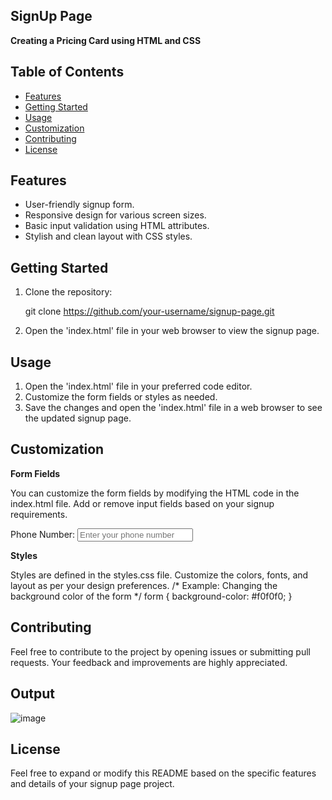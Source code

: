 ## SignUp Page

**Creating a Pricing Card using HTML and CSS**

## Table of Contents
- [Features](#features)
- [Getting Started](#getting-started)
- [Usage](#usage)
- [Customization](#customization)
- [Contributing](#contributing)
- [License](#license)

## Features

- User-friendly signup form.
- Responsive design for various screen sizes.
- Basic input validation using HTML attributes.
- Stylish and clean layout with CSS styles.

## Getting Started

1. Clone the repository:
   
   git clone https://github.com/your-username/signup-page.git

2. Open the 'index.html' file in your web browser to view the signup page.

## Usage

1. Open the 'index.html' file in your preferred code editor.
2. Customize the form fields or styles as needed.
3. Save the changes and open the 'index.html' file in a web browser to see the updated signup page.

## Customization

**Form Fields**

You can customize the form fields by modifying the HTML code in the index.html file. Add or remove input fields based on your signup requirements.
<!-- Example: Adding a new input field for the user's phone number -->
<label for="phone">Phone Number:</label>
<input type="tel" id="phone" name="phone" placeholder="Enter your phone number" required>

**Styles**

Styles are defined in the styles.css file. Customize the colors, fonts, and layout as per your design preferences.
/* Example: Changing the background color of the form */
form {
  background-color: #f0f0f0;
}

## Contributing

Feel free to contribute to the project by opening issues or submitting pull requests. Your feedback and improvements are highly appreciated.

## Output

![image](https://github.com/Janashree2004/SignUpPage/assets/142415775/3f449053-1849-4ab1-925e-41a1752b90d9)

## License

Feel free to expand or modify this README based on the specific features and details of your signup page project.

















